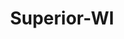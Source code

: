 ---
title: Superior-WI
slug: superior-wi
f_state:
- cms/state/wisconsin.md
f_locations:
- cms/payday-loan/american-cash-2-go-4172.md
- cms/payday-loan/check-go-10007.md
- cms/payday-loan/payday-u-s-a-24099.md
- cms/payday-loan/payday-usa-24127.md
- cms/payday-loan/quick-cash-inc-25159.md
- cms/payday-loan/speedy-loan-26828.md
- cms/payday-loan/usa-cash-services-28385.md
updated-on: '2024-05-30T13:41:28.615Z'
created-on: '2024-05-30T13:41:28.615Z'
published-on: '2024-05-30T13:54:32.469Z'
f_city: Superior
layout: '[city].html'
tags: city
---